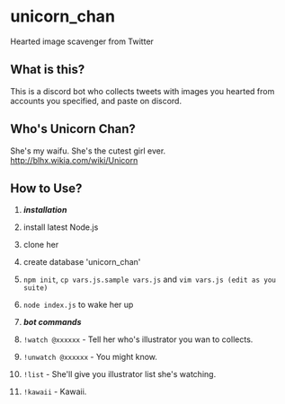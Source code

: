 # unicorn_chan
Hearted image scavenger from Twitter

## What is this?
This is a discord bot who collects tweets with images you hearted from accounts you specified, and paste on discord.

## Who's Unicorn Chan?
She's my waifu.
She's the cutest girl ever.
http://blhx.wikia.com/wiki/Unicorn

## How to Use?

1. ***installation***
  1. install latest Node.js
  2. clone her
  3. create database 'unicorn_chan'
  4. `npm init`, `cp vars.js.sample vars.js` and `vim vars.js (edit as you suite)`
  5. `node index.js` to wake her up

2. ***bot commands***
  1. `!watch @xxxxxx` - Tell her who's illustrator you wan to collects. 
  2. `!unwatch @xxxxxx` - You might know.
  3. `!list` - She'll give you illustrator list she's watching. 
  4. `!kawaii` - Kawaii.

